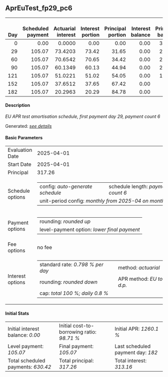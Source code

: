 <h2>AprEuTest_fp29_pc6</h2>
<table>
    <thead style="vertical-align: bottom;">
        <th style="text-align: right;">Day</th>
        <th style="text-align: right;">Scheduled payment</th>
        <th style="text-align: right;">Actuarial interest</th>
        <th style="text-align: right;">Interest portion</th>
        <th style="text-align: right;">Principal portion</th>
        <th style="text-align: right;">Interest balance</th>
        <th style="text-align: right;">Principal balance</th>
        <th style="text-align: right;">Total actuarial interest</th>
        <th style="text-align: right;">Total interest</th>
        <th style="text-align: right;">Total principal</th>
    </thead>
    <tr style="text-align: right;">
        <td class="ci00">0</td>
        <td class="ci01" style="white-space: nowrap;">0.00</td>
        <td class="ci02">0.0000</td>
        <td class="ci03">0.00</td>
        <td class="ci04">0.00</td>
        <td class="ci05">0.00</td>
        <td class="ci06">317.26</td>
        <td class="ci07">0.0000</td>
        <td class="ci08">0.00</td>
        <td class="ci09">0.00</td>
    </tr>
    <tr style="text-align: right;">
        <td class="ci00">29</td>
        <td class="ci01" style="white-space: nowrap;">105.07</td>
        <td class="ci02">73.4203</td>
        <td class="ci03">73.42</td>
        <td class="ci04">31.65</td>
        <td class="ci05">0.00</td>
        <td class="ci06">285.61</td>
        <td class="ci07">73.4203</td>
        <td class="ci08">73.42</td>
        <td class="ci09">31.65</td>
    </tr>
    <tr style="text-align: right;">
        <td class="ci00">60</td>
        <td class="ci01" style="white-space: nowrap;">105.07</td>
        <td class="ci02">70.6542</td>
        <td class="ci03">70.65</td>
        <td class="ci04">34.42</td>
        <td class="ci05">0.00</td>
        <td class="ci06">251.19</td>
        <td class="ci07">144.0745</td>
        <td class="ci08">144.07</td>
        <td class="ci09">66.07</td>
    </tr>
    <tr style="text-align: right;">
        <td class="ci00">90</td>
        <td class="ci01" style="white-space: nowrap;">105.07</td>
        <td class="ci02">60.1349</td>
        <td class="ci03">60.13</td>
        <td class="ci04">44.94</td>
        <td class="ci05">0.00</td>
        <td class="ci06">206.25</td>
        <td class="ci07">204.2094</td>
        <td class="ci08">204.20</td>
        <td class="ci09">111.01</td>
    </tr>
    <tr style="text-align: right;">
        <td class="ci00">121</td>
        <td class="ci01" style="white-space: nowrap;">105.07</td>
        <td class="ci02">51.0221</td>
        <td class="ci03">51.02</td>
        <td class="ci04">54.05</td>
        <td class="ci05">0.00</td>
        <td class="ci06">152.20</td>
        <td class="ci07">255.2315</td>
        <td class="ci08">255.22</td>
        <td class="ci09">165.06</td>
    </tr>
    <tr style="text-align: right;">
        <td class="ci00">152</td>
        <td class="ci01" style="white-space: nowrap;">105.07</td>
        <td class="ci02">37.6512</td>
        <td class="ci03">37.65</td>
        <td class="ci04">67.42</td>
        <td class="ci05">0.00</td>
        <td class="ci06">84.78</td>
        <td class="ci07">292.8828</td>
        <td class="ci08">292.87</td>
        <td class="ci09">232.48</td>
    </tr>
    <tr style="text-align: right;">
        <td class="ci00">182</td>
        <td class="ci01" style="white-space: nowrap;">105.07</td>
        <td class="ci02">20.2963</td>
        <td class="ci03">20.29</td>
        <td class="ci04">84.78</td>
        <td class="ci05">0.00</td>
        <td class="ci06">0.00</td>
        <td class="ci07">313.1791</td>
        <td class="ci08">313.16</td>
        <td class="ci09">317.26</td>
    </tr>
</table>
<h4>Description</h4>
<p><i>EU APR test amortisation schedule, first payment day 29, payment count 6</i></p>
<p>Generated: <i><a href="../GeneratedDate.md">see details</a></i></p>
<h4>Basic Parameters</h4>
<table>
    <tr>
        <td>Evaluation Date</td>
        <td>2025-04-01</td>
    </tr>
    <tr>
        <td>Start Date</td>
        <td>2025-04-01</td>
    </tr>
    <tr>
        <td>Principal</td>
        <td>317.26</td>
    </tr>
    <tr>
        <td>Schedule options</td>
        <td>
            <table>
                <tr>
                    <td>config: <i>auto-generate schedule</i></td>
                    <td>schedule length: <i><i>payment count</i> 6</i></td>
                </tr>
                <tr>
                    <td colspan="2" style="white-space: nowrap;">unit-period config: <i>monthly from 2025-04 on month-end</i></td>
                </tr>
            </table>
        </td>
    </tr>
    <tr>
        <td>Payment options</td>
        <td>
            <table>
                <tr>
                    <td>rounding: <i>rounded up</i></td>
                </tr>
                <tr>
                    <td>level-payment option: <i>lower&nbsp;final&nbsp;payment</i></td>
                </tr>
            </table>
        </td>
    </tr>
    <tr>
        <td>Fee options</td>
        <td>no fee
        </td>
    </tr>
    <tr>
        <td>Interest options</td>
        <td>
            <table>
                <tr>
                    <td>standard rate: <i>0.798 % per day</i></td>
                    <td>method: <i>actuarial</i></td>
                </tr>
                <tr>
                    <td>rounding: <i>rounded down</i></td>
                    <td>APR method: <i>EU to 1 d.p.</i></td>
                </tr>
                <tr>
                    <td colspan="2">cap: <i>total 100 %; daily 0.8 %</td>
                </tr>
            </table>
        </td>
    </tr>
</table>
<h4>Initial Stats</h4>
<table>
    <tr>
        <td>Initial interest balance: <i>0.00</i></td>
        <td>Initial cost-to-borrowing ratio: <i>98.71 %</i></td>
        <td>Initial APR: <i>1260.1 %</i></td>
    </tr>
    <tr>
        <td>Level payment: <i>105.07</i></td>
        <td>Final payment: <i>105.07</i></td>
        <td>Last scheduled payment day: <i>182</i></td>
    </tr>
    <tr>
        <td>Total scheduled payments: <i>630.42</i></td>
        <td>Total principal: <i>317.26</i></td>
        <td>Total interest: <i>313.16</i></td>
    </tr>
</table>
